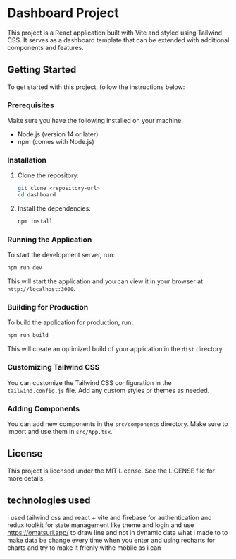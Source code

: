 # Dashboard Project

This project is a React application built with Vite and styled using Tailwind CSS. It serves as a dashboard template that can be extended with additional components and features.

## Getting Started

To get started with this project, follow the instructions below:

### Prerequisites

Make sure you have the following installed on your machine:

- Node.js (version 14 or later)
- npm (comes with Node.js)

### Installation

1. Clone the repository:

   ```bash
   git clone <repository-url>
   cd dashboard
   ```

2. Install the dependencies:

   ```bash
   npm install
   ```

### Running the Application

To start the development server, run:

```bash
npm run dev
```

This will start the application and you can view it in your browser at `http://localhost:3000`.

### Building for Production

To build the application for production, run:

```bash
npm run build
```

This will create an optimized build of your application in the `dist` directory.

### Customizing Tailwind CSS

You can customize the Tailwind CSS configuration in the `tailwind.config.js` file. Add any custom styles or themes as needed.

### Adding Components

You can add new components in the `src/components` directory. Make sure to import and use them in `src/App.tsx`.

## License

This project is licensed under the MIT License. See the LICENSE file for more details.
## technologies used
i used tailwind css and react + vite and firebase for authentication and redux toolkit for state management like theme and login and use  https://omatsuri.app/ to draw line 
and not in dynamic data what i made to to make data be change every time when you enter and using recharts for charts and try to make it frienly withe mobile as i can 

